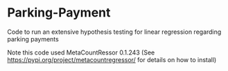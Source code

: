 # Parking-Payment
Code to run an extensive hypothesis testing for linear regression regarding parking payments

Note this code used MetaCountRessor 0.1.243 (See https://pypi.org/project/metacountregressor/ for details on how to install) 
